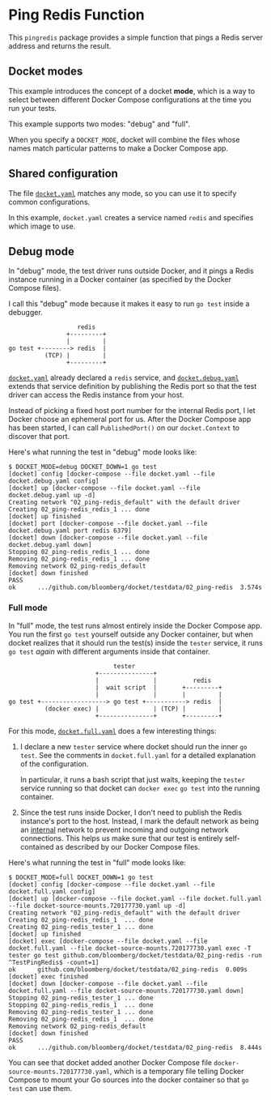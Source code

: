 # Ping Redis Function

This `pingredis` package provides a simple function that pings a Redis server
address and returns the result.

## Docket modes

This example introduces the concept of a docket **mode**, which is a way to
select between different Docker Compose configurations at the time you run your
tests.

This example supports two modes: "debug" and "full".

When you specify a `DOCKET_MODE`, docket will combine the files whose names
match particular patterns to make a Docker Compose app.

## Shared configuration

The file [`docket.yaml`](docket.yaml) matches any mode, so you can use it to
specify common configurations.

In this example, `docket.yaml` creates a service named `redis` and specifies
which image to use.

## Debug mode

In "debug" mode, the test driver runs outside Docker, and it pings a Redis
instance running in a Docker container (as specified by the Docker Compose
files).

I call this "debug" mode because it makes it easy to run `go test` inside a
debugger.

```
                   redis
                +---------+
                |         |
go test +--------> redis  |
          (TCP) |         |
                +---------+
```

[`docket.yaml`](docket.yaml) already declared a `redis` service, and
[`docket.debug.yaml`](docket.debug.yaml) extends that service definition by
publishing the Redis port so that the test driver can access the Redis instance
from your host.

Instead of picking a fixed host port number for the internal Redis port, I let
Docker choose an ephemeral port for us. After the Docker Compose app has been
started, I can call `PublishedPort()` on our `docket.Context` to discover that
port.

Here's what running the test in "debug" mode looks like:

```console
$ DOCKET_MODE=debug DOCKET_DOWN=1 go test
[docket] config [docker-compose --file docket.yaml --file docket.debug.yaml config]
[docket] up [docker-compose --file docket.yaml --file docket.debug.yaml up -d]
Creating network "02_ping-redis_default" with the default driver
Creating 02_ping-redis_redis_1 ... done
[docket] up finished
[docket] port [docker-compose --file docket.yaml --file docket.debug.yaml port redis 6379]
[docket] down [docker-compose --file docket.yaml --file docket.debug.yaml down]
Stopping 02_ping-redis_redis_1 ... done
Removing 02_ping-redis_redis_1 ... done
Removing network 02_ping-redis_default
[docket] down finished
PASS
ok  	.../github.com/bloomberg/docket/testdata/02_ping-redis	3.574s
```

### Full mode

In "full" mode, the test runs almost entirely inside the Docker Compose app. You
run the first `go test` yourself outside any Docker container, but when docket
realizes that it should run the test(s) inside the `tester` service, it runs
`go test` _again_ with different arguments inside that container.

```
                             tester
                        +---------------+
                        |               |          redis
                        |  wait script  |       +---------+
                        |               |       |         |
go test +------------------> go test +-----------> redis  |
          (docker exec) |               | (TCP) |         |
                        +---------------+       +---------+
```

For this mode, [`docket.full.yaml`](docket.full.yaml) does a few interesting
things:

1. I declare a new `tester` service where docket should run the inner `go test`.
   See the comments in `docket.full.yaml` for a detailed explanation of the
   configuration.

   In particular, it runs a bash script that just waits, keeping the `tester`
   service running so that docket can `docker exec` `go test` into the running
   container.

2. Since the test runs inside Docker, I don't need to publish the Redis
   instance's port to the host. Instead, I mark the default network as being an
   [internal](https://docs.docker.com/compose/compose-file/#internal) network to
   prevent incoming and outgoing network connections. This helps us make sure
   that our test is entirely self-contained as described by our Docker Compose
   files.

Here's what running the test in "full" mode looks like:

```console
$ DOCKET_MODE=full DOCKET_DOWN=1 go test
[docket] config [docker-compose --file docket.yaml --file docket.full.yaml config]
[docket] up [docker-compose --file docket.yaml --file docket.full.yaml --file docket-source-mounts.720177730.yaml up -d]
Creating network "02_ping-redis_default" with the default driver
Creating 02_ping-redis_redis_1  ... done
Creating 02_ping-redis_tester_1 ... done
[docket] up finished
[docket] exec [docker-compose --file docket.yaml --file docket.full.yaml --file docket-source-mounts.720177730.yaml exec -T tester go test github.com/bloomberg/docket/testdata/02_ping-redis -run ^TestPingRedis$ -count=1]
ok  	github.com/bloomberg/docket/testdata/02_ping-redis	0.009s
[docket] exec finished
[docket] down [docker-compose --file docket.yaml --file docket.full.yaml --file docket-source-mounts.720177730.yaml down]
Stopping 02_ping-redis_tester_1 ... done
Stopping 02_ping-redis_redis_1  ... done
Removing 02_ping-redis_tester_1 ... done
Removing 02_ping-redis_redis_1  ... done
Removing network 02_ping-redis_default
[docket] down finished
PASS
ok  	.../github.com/bloomberg/docket/testdata/02_ping-redis	8.444s
```

You can see that docket added another Docker Compose file
`docker-source-mounts.720177730.yaml`, which is a temporary file telling Docker
Compose to mount your Go sources into the docker container so that `go test` can
use them.
